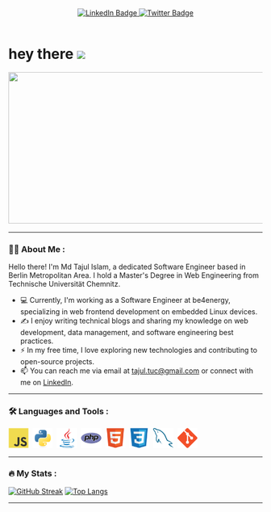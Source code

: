 <!-- Header Section: https://giphy.com/stickers -->
<div id="header" align="center">
  <img src="https://media.giphy.com/media/v1.Y2lkPTc5MGI3NjExb3dvbGc3NDdnM3gxZTU2cWJsYXRzM3F1aHBpMXVqNGw0dmEzMG9ycSZlcD12MV9pbnRlcm5hbF9naWZfYnlfaWQmY3Q9Zw/WtTnAfZn6aVJfBzlN3/giphy.gif" style="width:46%;height:0;padding-bottom:75%;position:relative;"/>
</div>

<!-- Badge Section: https://shields.io/ -->
<div id="badges"  align="center">
  <a href="your-linkedin-URL">
    <img src="https://img.shields.io/badge/LinkedIn-blue?style=for-the-badge&logo=linkedin&logoColor=white" alt="LinkedIn Badge"/>
  </a>
  <a href="your-twitter-URL">
    <img src="https://img.shields.io/badge/Twitter-blue?style=for-the-badge&logo=twitter&logoColor=white" alt="Twitter Badge"/>
  </a>
</div>

<!-- Profile Views -->
<div align="center">
  <img src="https://komarev.com/ghpvc/?username=islam-tajul&style=flat-square&color=blue" alt=""/>
</div>

<!-- Welcome Note -->
<h1>
  hey there
  <img src="https://media.giphy.com/media/hvRJCLFzcasrR4ia7z/giphy.gif" width="30px"/>
</h1>
<div align="center">
  <img src="https://media.giphy.com/media/dWesBcTLavkZuG35MI/giphy.gif" width="600" height="300"/>
</div>

---

### :man_technologist: About Me :
Hello there! I'm Md Tajul Islam, a dedicated Software Engineer based in Berlin Metropolitan Area. I hold a Master's Degree in Web Engineering from Technische Universität Chemnitz.

- 💻 Currently, I'm working as a Software Engineer at be4energy, specializing in web frontend development on embedded Linux devices.
- ✍️ I enjoy writing technical blogs and sharing my knowledge on web development, data management, and software engineering best practices.
- ⚡ In my free time, I love exploring new technologies and contributing to open-source projects.
- 📫 You can reach me via email at tajul.tuc@gmail.com or connect with me on [LinkedIn](https://www.linkedin.com/in/islam-tajul/).

---

### :hammer_and_wrench: Languages and Tools :
<div>
 <img src="https://github.com/devicons/devicon/blob/master/icons/javascript/javascript-original.svg" title="JavaScript" alt="JavaScript" width="40" height="40"/>&nbsp;
 <img src="https://github.com/devicons/devicon/blob/master/icons/python/python-original.svg" title="Python" alt="Python" width="40" height="40"/>&nbsp;
 <img src="https://github.com/devicons/devicon/blob/master/icons/java/java-original.svg" title="Java" alt="Java" width="40" height="40"/>&nbsp;
 <img src="https://github.com/devicons/devicon/blob/master/icons/php/php-original.svg" title="PHP" alt="PHP" width="40" height="40"/>&nbsp;
 <img src="https://github.com/devicons/devicon/blob/master/icons/html5/html5-original.svg" title="HTML5" alt="HTML" width="40" height="40"/>&nbsp;
 <img src="https://github.com/devicons/devicon/blob/master/icons/css3/css3-original.svg"  title="CSS3" alt="CSS" width="40" height="40"/>&nbsp;
 <img src="https://github.com/devicons/devicon/blob/master/icons/mysql/mysql-original.svg" title="MySQL" alt="MySQL" width="40" height="40"/>&nbsp;
 <img src="https://github.com/devicons/devicon/blob/master/icons/git/git-original.svg" title="Git" alt="Git" width="40" height="40"/>&nbsp;
</div>

---

### :fire: My Stats :
[![GitHub Streak](http://github-readme-streak-stats.herokuapp.com?user=islam-tajul&theme=dark&background=000000)](https://git.io/streak-stats)
[![Top Langs](https://github-readme-stats.vercel.app/api/top-langs/?username=islam-tajul&layout=compact&theme=vision-friendly-dark)](https://github.com/anuraghazra/github-readme-stats)

---
<!--
### :writing_hand: Blog Posts : 
-->
<!-- BLOG-POST-LIST:START -->
<!-- BLOG-POST-LIST:END -->

